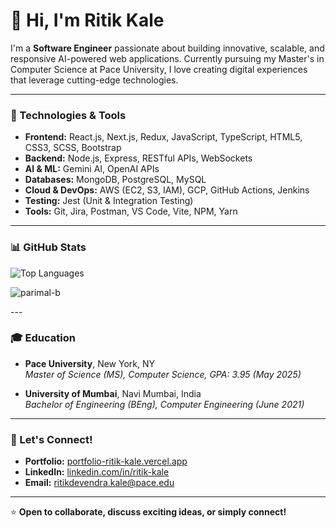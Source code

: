 # 👋 Hi, I'm Ritik Kale

I'm a **Software Engineer** passionate about building innovative, scalable, and responsive AI-powered web applications. Currently pursuing my Master's in Computer Science at Pace University, I love creating digital experiences that leverage cutting-edge technologies.


---

### 🚀 Technologies & Tools

- **Frontend:** React.js, Next.js, Redux, JavaScript, TypeScript, HTML5, CSS3, SCSS, Bootstrap  
- **Backend:** Node.js, Express, RESTful APIs, WebSockets  
- **AI & ML:** Gemini AI, OpenAI APIs  
- **Databases:** MongoDB, PostgreSQL, MySQL  
- **Cloud & DevOps:** AWS (EC2, S3, IAM), GCP, GitHub Actions, Jenkins  
- **Testing:** Jest (Unit & Integration Testing)  
- **Tools:** Git, Jira, Postman, VS Code, Vite, NPM, Yarn  

---

### 📊 GitHub Stats

![Top Languages](https://github-readme-stats.vercel.app/api/top-langs/?username=ItsRitik&layout=compact&theme=radical)

<p align="left"> <img src="https://komarev.com/ghpvc/?username=ItsRitik&label=Profile%20views&color=0e75b6&style=flat" alt="parimal-b" /> </p>
---

### 🎓 Education

- **Pace University**, New York, NY  
  *Master of Science (MS), Computer Science, GPA: 3.95 (May 2025)*  

- **University of Mumbai**, Navi Mumbai, India  
  *Bachelor of Engineering (BEng), Computer Engineering (June 2021)*  

---

### 🔗 Let's Connect!

- **Portfolio:** [portfolio-ritik-kale.vercel.app](https://portfolio-ritik-kale.vercel.app)  
- **LinkedIn:** [linkedin.com/in/ritik-kale](https://linkedin.com/in/ritik-kale)  
- **Email:** [ritikdevendra.kale@pace.edu](mailto:ritikdevendra.kale@pace.edu)

---

⭐️ **Open to collaborate, discuss exciting ideas, or simply connect!**

